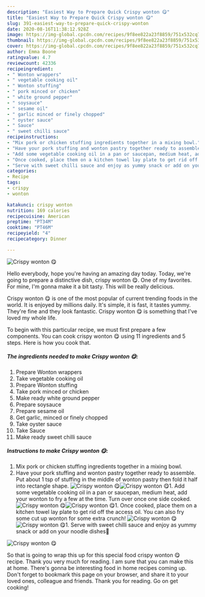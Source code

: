 ```yaml
---
description: "Easiest Way to Prepare Quick Crispy wonton 😋"
title: "Easiest Way to Prepare Quick Crispy wonton 😋"
slug: 391-easiest-way-to-prepare-quick-crispy-wonton
date: 2020-08-16T11:38:12.928Z
image: https://img-global.cpcdn.com/recipes/9f8ee822a23f8859/751x532cq70/crispy-wonton-😋-recipe-main-photo.jpg
thumbnail: https://img-global.cpcdn.com/recipes/9f8ee822a23f8859/751x532cq70/crispy-wonton-😋-recipe-main-photo.jpg
cover: https://img-global.cpcdn.com/recipes/9f8ee822a23f8859/751x532cq70/crispy-wonton-😋-recipe-main-photo.jpg
author: Emma Boone
ratingvalue: 4.7
reviewcount: 42336
recipeingredient:
- " Wonton wrappers"
- " vegetable cooking oil"
- " Wonton stuffing"
- " pork minced or chicken"
- " white ground pepper"
- " soysauce"
- " sesame oil"
- " garlic minced or finely chopped"
- " oyster sauce"
- " Sauce"
- " sweet chilli sauce"
recipeinstructions:
- "Mix pork or chicken stuffing ingredients together in a mixing bowl."
- "Have your pork stuffing and wonton pastry together ready to assemble. Put about 1 tsp of stuffing in the middle of wonton pastry then fold it half into rectangle shape."
- "Add some vegetable cooking oil in a pan or saucepan, medium heat, add your wonton to fry a few at the time. Turn over once one side cooked."
- "Once cooked, place them on a kitchen towel lay plate to get rid off the access oil. You can also fry some cut up wonton for some extra crunch!"
- "Serve with sweet chilli sauce and enjoy as yummy snack or add on your noodle dishes🍜"
categories:
- Recipe
tags:
- crispy
- wonton

katakunci: crispy wonton 
nutrition: 169 calories
recipecuisine: American
preptime: "PT34M"
cooktime: "PT46M"
recipeyield: "4"
recipecategory: Dinner

---
```



![Crispy wonton 😋](https://img-global.cpcdn.com/recipes/9f8ee822a23f8859/751x532cq70/crispy-wonton-😋-recipe-main-photo.jpg)

Hello everybody, hope you're having an amazing day today. Today, we're going to prepare a distinctive dish, crispy wonton 😋. One of my favorites. For mine, I'm gonna make it a bit tasty. This will be really delicious.



Crispy wonton 😋 is one of the most popular of current trending foods in the world. It is enjoyed by millions daily. It's simple, it is fast, it tastes yummy. They're fine and they look fantastic. Crispy wonton 😋 is something that I've loved my whole life.


To begin with this particular recipe, we must first prepare a few components. You can cook crispy wonton 😋 using 11 ingredients and 5 steps. Here is how you cook that.

<!--inarticleads1-->

##### The ingredients needed to make Crispy wonton 😋:

1. Prepare  Wonton wrappers
1. Take  vegetable cooking oil
1. Prepare  Wonton stuffing
1. Take  pork minced or chicken
1. Make ready  white ground pepper
1. Prepare  soysauce
1. Prepare  sesame oil
1. Get  garlic, minced or finely chopped
1. Take  oyster sauce
1. Take  Sauce
1. Make ready  sweet chilli sauce




<!--inarticleads2-->

##### Instructions to make Crispy wonton 😋:

1. Mix pork or chicken stuffing ingredients together in a mixing bowl.
1. Have your pork stuffing and wonton pastry together ready to assemble. Put about 1 tsp of stuffing in the middle of wonton pastry then fold it half into rectangle shape.
<img src="//assets-global.cpcdn.com/assets/icons/button_play-2c75c40dde080a61004c1f40b05d8f140eaff45d7e9e6481dc71c63d2e7c4909.png" alt="Crispy wonton 😋"><img src="//assets-global.cpcdn.com/assets/icons/button_play-2c75c40dde080a61004c1f40b05d8f140eaff45d7e9e6481dc71c63d2e7c4909.png" alt="Crispy wonton 😋">1. Add some vegetable cooking oil in a pan or saucepan, medium heat, add your wonton to fry a few at the time. Turn over once one side cooked.
<img src="//assets-global.cpcdn.com/assets/icons/button_play-2c75c40dde080a61004c1f40b05d8f140eaff45d7e9e6481dc71c63d2e7c4909.png" alt="Crispy wonton 😋"><img src="//assets-global.cpcdn.com/assets/icons/button_play-2c75c40dde080a61004c1f40b05d8f140eaff45d7e9e6481dc71c63d2e7c4909.png" alt="Crispy wonton 😋">1. Once cooked, place them on a kitchen towel lay plate to get rid off the access oil. You can also fry some cut up wonton for some extra crunch!
<img src="//assets-global.cpcdn.com/assets/icons/button_play-2c75c40dde080a61004c1f40b05d8f140eaff45d7e9e6481dc71c63d2e7c4909.png" alt="Crispy wonton 😋"><img src="//assets-global.cpcdn.com/assets/icons/button_play-2c75c40dde080a61004c1f40b05d8f140eaff45d7e9e6481dc71c63d2e7c4909.png" alt="Crispy wonton 😋">1. Serve with sweet chilli sauce and enjoy as yummy snack or add on your noodle dishes🍜
<img src="//assets-global.cpcdn.com/assets/icons/button_play-2c75c40dde080a61004c1f40b05d8f140eaff45d7e9e6481dc71c63d2e7c4909.png" alt="Crispy wonton 😋">



So that is going to wrap this up for this special food crispy wonton 😋 recipe. Thank you very much for reading. I am sure that you can make this at home. There's gonna be interesting food in home recipes coming up. Don't forget to bookmark this page on your browser, and share it to your loved ones, colleague and friends. Thank you for reading. Go on get cooking!
